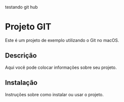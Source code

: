 testando git hub 
# Projeto GIT
Este é um projeto de exemplo utilizando o Git no macOS.

## Descrição
Aqui você pode colocar informações sobre seu projeto.

## Instalação
Instruções sobre como instalar ou usar o projeto.
